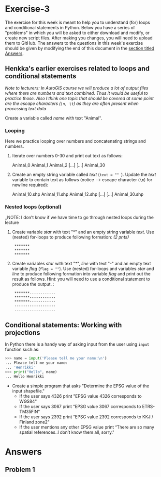 # Exercise-3

The exercise for this week is meant to help you to understand (for) loops and conditional statements in Python.
Below you have a series of "problems" in which you will be asked to either download and modify, or create new script files.
After making you changes, you will need to upload them to GitHub.
The answers to the questions in this week's exercise should be given by modifying the end of this document in the [section titled Answers](#answers).

## Henkka's earlier exercises related to loops and conditional statements

_Note to lecturers: In AutoGIS course we will produce a lot of output files where there are numbers and text combined. Thus it would be useful to practice those. 
Also I think one topic that should be covered at some point are the escape characters (`\n, \t`) as they are often present when processing text data_ 

Create a variable called *name* with text "Animal". 

### Looping

Here we practice looping over numbers and concatenating strings and numbers. 

1. Iterate over numbers 0-30 and print out text as follows: 


    Animal_0
    Animal_1
    Animal_2
    [...]
    [...]
    Animal_30


2. Create an empty string variable called *text* (`text = "" `). Update the *text* variable to contain text as follows 
(notice --> escape character (`\n`) for newline required): 

    Animal_10.shp
    Animal_11.shp
    Animal_12.shp
    [...]
    [...]
    Animal_30.shp

### Nested loops (optional)

_NOTE: I don't know if we have time to go through nested loops during the lecture 

1. Create variable *star* with text "\*" and an empty string variable *text*. Use (nested) for-loops to produce following formation: *(2 pnts)*

        *******
        *******
        *******
       
2. Create variables *star* with text "\*", *line* with text "-" and an empty text variable *flag* (`flag = ""`). 
Use (nested) for-loops and variables *star* and *line* to produce following formation into variable *flag* and print out the result as follows. Hint: you will need
to use a conditional statement to produce the output. : 

        *******------------
        *******------------
        *******------------
        -------------------
        -------------------

## Conditional statements: Working with projections

In Python there is a handy way of asking input from the user using `input` function such as:

   ```python
   >>> name = input('Please tell me your name:\n')
   ... Please tell me your name:
   ... 'Henrikki'
   >>> print("Hello", name)
   ... Hello Henrikki
   ```

- Create a simple program that asks "Determine the EPSG value of the input shapefile."
    - If the user says 4326 print "EPSG value 4326 corresponds to WGS84"
    - If the user says 3067 print “EPSG value 3067 corresponds to ETRS-TM35FIN"
    - If the user says 2392 print “EPSG value 2392 corresponds to KKJ / Finland zone2"
    - If the user mentions any other EPSG value print “There are so many spatial references..I don’t know them all, sorry."

# Answers

## Problem 1


